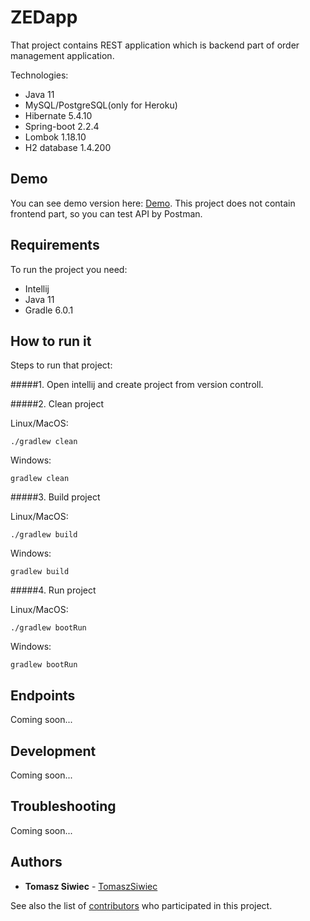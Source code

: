 # ZEDapp

That project contains REST application which is backend part of order management application.

Technologies:
* Java 11
* MySQL/PostgreSQL(only for Heroku)
* Hibernate 5.4.10
* Spring-boot 2.2.4
* Lombok 1.18.10
* H2 database 1.4.200


## Demo

You can see demo version here: [Demo](https://zedapp.herokuapp.com/). 
This project does not contain frontend part, so you can test API by Postman.


## Requirements

To run the project you need:
* Intellij
* Java 11
* Gradle 6.0.1

## How to run it

Steps to run that project:

#####1. Open intellij and create project from version controll.

#####2. Clean project

Linux/MacOS:
```
./gradlew clean
```

Windows:
```
gradlew clean
```

#####3. Build project

Linux/MacOS:
```
./gradlew build
```

Windows:
```
gradlew build
```

#####4. Run project

Linux/MacOS:
```
./gradlew bootRun
```

Windows:
```
gradlew bootRun
```

## Endpoints

Coming soon...

## Development

Coming soon...

## Troubleshooting

Coming soon...
## Authors

* **Tomasz Siwiec** - [TomaszSiwiec](https://github.com/TomaszSiwiec)

See also the list of [contributors](https://github.com/TomaszSiwiec/ZEDapp/graphs/contributors) who participated in this project.
